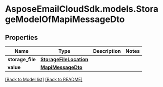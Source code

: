 # AsposeEmailCloudSdk.models.StorageModelOfMapiMessageDto

## Properties
Name | Type | Description | Notes
------------ | ------------- | ------------- | -------------
**storage_file** |[**StorageFileLocation**](StorageFileLocation.md) | |
**value** |[**MapiMessageDto**](MapiMessageDto.md) | |




[[Back to Model list]](Models.md) [[Back to README]](README.md)


